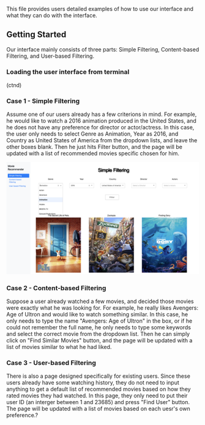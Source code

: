 This file provides users detailed examples of how to use our interface and what they can do with the interface.

## Getting Started

Our interface mainly consists of three parts: Simple Filtering, Content-based Filtering, and User-based Filtering.


### Loading the user interface from terminal

(ctnd)

### Case 1 - Simple Filtering

Assume one of our users already has a few criterions in mind. For example, he would like to watch a 2016 animation produced in the United States, and he does not have any preference for director or actor/actress. In this case, the user only needs to select Genre as Animation, Year as 2016, and Country as United States of America from the dropdown lists, and leave the other boxes blank. Then he just hits Filter button, and the page will be updated with a list of recommended movies specific chosen for him.

![](simple_recommender.png)

### Case 2 - Content-based Filtering
Suppose a user already watched a few movies, and decided those movies were exactly what he was looking for. For example, he really likes Avengers: Age of Ultron and would like to watch something similar. In this case, he only needs to type the name "Avengers: Age of Ultron" in the box, or if he could not remember the full name, he only needs to type some keywords and select the correct movie from the dropdown list. Then he can simply click on "Find Similar Movies" button, and the page will be updated with a list of movies similar to what he had liked.

### Case 3 - User-based Filtering
There is also a page designed specifically for existing users. Since these users already have some watching history, they do not need to input anything to get a default list of recommended movies based on how they rated movies they had watched. In this page, they only need to put their user ID (an interger between 1 and 23685) and press "Find User" button. The page will be updated with a list of movies based on each uesr's own preference.?
